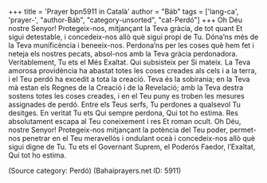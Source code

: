 +++
title = 'Prayer bpn5911 in Català'
author = "Báb"
tags = ['lang-ca', 'prayer-', "author-Báb", "category-unsorted", "cat-Perdó"]
+++
Oh Déu nostre Senyor! Protegeix-nos, mitjançant la Teva gràcia, de tot quant Et sigui detestable, i concedeix-nos allò què sigui propi de Tu. Dóna’ns més de la Teva munificència i beneeix-nos. Perdona’ns per les coses què hem fet i neteja els nostres pecats, absol-nos amb la Teva gràcia perdonadora. Veritablement, Tu ets el Més Exaltat. Qui subsisteix per Si mateix.
La Teva amorosa providència ha abastat totes les coses creades als cels i a la terra, i el Teu perdó ha excedit a tota la creació. Teva és la sobirania; en la Teva mà estan els Regnes de la Creació i de la Revelació; amb la Teva destra sostens totes les coses creades, i en el Teu puny es troben les mesures assignades de perdó. Entre els Teus serfs, Tu perdones a qualsevol Tu desitges. En veritat Tu ets Qui sempre perdona, Qui tot ho estima. Res absolutament escapa al Teu coneixement i res Et roman ocult.
Oh Déu, nostre Senyor! Protegeix-nos mitjançant la potència del Teu poder, permet-nos penetrar en el Teu meravellós i ondulant oceà i concedeix-nos allò què sigui digne de Tu.
Tu ets el Governant Suprem, el Poderós Faedor, l’Exaltat, Qui tot ho estima.

(Source category: Perdó)
(Bahaiprayers.net ID: 5911)
